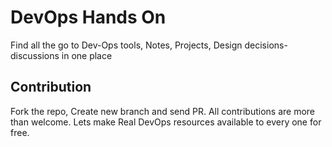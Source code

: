 # DevOps Hands On

Find all the go to Dev-Ops tools, Notes, Projects, Design decisions-discussions in one place

## Contribution

Fork the repo, Create new branch and send PR. All contributions are more than welcome. Lets make Real DevOps
resources available to every one for free.
